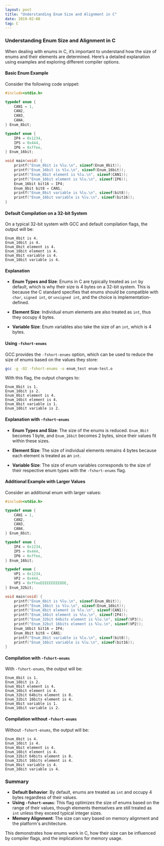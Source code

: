 ```yaml
---
layout: post
title: "Understanding Enum Size and Alignment in C"
date: 2019-02-08   
tag: C
---
```


### Understanding Enum Size and Alignment in C

When dealing with enums in C, it’s important to understand how the size of enums and their elements are determined. Here’s a detailed explanation using examples and exploring different compiler options.

#### Basic Enum Example

Consider the following code snippet:

```c
#include<stdio.h> 

typedef enum {
    CAN1 = 1,
    CAN2,
    CAN3,
    CAN4,
} Enum_8bit;

typedef enum {
    IP4 = 0x1234,
    IP5 = 0x444,
    IP6 = 0xffee,
} Enum_16bit;

void main(void) {
    printf("Enum_8bit is %lu.\n", sizeof(Enum_8bit));  
    printf("Enum_16bit is %lu.\n", sizeof(Enum_16bit));
    printf("Enum_8bit element is %lu.\n", sizeof(CAN1));   
    printf("Enum_16bit element is %lu.\n", sizeof(IP6));   
    Enum_16bit bit16 = IP4;
    Enum_8bit bit8 = CAN1;
    printf("Enum_8bit variable is %lu.\n", sizeof(bit8));
    printf("Enum_16bit variable is %lu.\n", sizeof(bit16));
}
```

#### Default Compilation on a 32-bit System

On a typical 32-bit system with GCC and default compilation flags, the output will be:

```
Enum_8bit is 4.
Enum_16bit is 4.
Enum_8bit element is 4.
Enum_16bit element is 4.
Enum_8bit variable is 4.
Enum_16bit variable is 4.
```

#### Explanation

- **Enum Types and Size**: Enums in C are typically treated as `int` by default, which is why their size is 4 bytes on a 32-bit system. This is because the C standard specifies that enums should be compatible with `char`, `signed int`, or `unsigned int`, and the choice is implementation-defined.

- **Element Size**: Individual enum elements are also treated as `int`, thus they occupy 4 bytes.

- **Variable Size**: Enum variables also take the size of an `int`, which is 4 bytes.

#### Using `-fshort-enums`

GCC provides the `-fshort-enums` option, which can be used to reduce the size of enums based on the values they store:

```bash
gcc -g -O2 -fshort-enums -o enum_test enum-test.o
```

With this flag, the output changes to:

```
Enum_8bit is 1.
Enum_16bit is 2.
Enum_8bit element is 4.
Enum_16bit element is 4.
Enum_8bit variable is 1.
Enum_16bit variable is 2.
```

#### Explanation with `-fshort-enums`

- **Enum Types and Size**: The size of the enums is reduced. `Enum_8bit` becomes 1 byte, and `Enum_16bit` becomes 2 bytes, since their values fit within these sizes.
  
- **Element Size**: The size of individual elements remains 4 bytes because each element is treated as an `int`.

- **Variable Size**: The size of enum variables corresponds to the size of their respective enum types with the `-fshort-enums` flag.

#### Additional Example with Larger Values

Consider an additional enum with larger values:

```c
#include<stdio.h>                                                                                                                   

typedef enum {
    CAN1 = 1,
    CAN2,
    CAN3,
    CAN4,
} Enum_8bit;

typedef enum {
    IP4 = 0x1234,
    IP5 = 0x444,
    IP6 = 0xffee,
} Enum_16bit;

typedef enum {
    VP1 = 0x1234,
    VP2 = 0x444,
    VP3 = 0xffeeEEEEEEEEEDDE,
} Enum_32bit;

void main(void) {
    printf("Enum_8bit is %lu.\n", sizeof(Enum_8bit));  
    printf("Enum_16bit is %lu.\n", sizeof(Enum_16bit));
    printf("Enum_8bit element is %lu.\n", sizeof(CAN1));   
    printf("Enum_16bit element is %lu.\n", sizeof(IP4));   
    printf("Enum_32bit 64bits element is %lu.\n", sizeof(VP3));   
    printf("Enum_32bit 16bits element is %lu.\n", sizeof(VP2));   
    Enum_16bit bit16 = IP4;
    Enum_8bit bit8 = CAN1;
    printf("Enum_8bit variable is %lu.\n", sizeof(bit8));
    printf("Enum_16bit variable is %lu.\n", sizeof(bit16));
}
```

#### Compilation with `-fshort-enums`

With `-fshort-enums`, the output will be:

```
Enum_8bit is 1.
Enum_16bit is 2.
Enum_8bit element is 4.
Enum_16bit element is 4.
Enum_32bit 64bits element is 8.
Enum_32bit 16bits element is 4.
Enum_8bit variable is 1.
Enum_16bit variable is 2.
```

#### Compilation without `-fshort-enums`

Without `-fshort-enums`, the output will be:

```
Enum_8bit is 4.
Enum_16bit is 4.
Enum_8bit element is 4.
Enum_16bit element is 4.
Enum_32bit 64bits element is 8.
Enum_32bit 16bits element is 4.
Enum_8bit variable is 4.
Enum_16bit variable is 4.
```

### Summary

- **Default Behavior**: By default, enums are treated as `int` and occupy 4 bytes regardless of their values.
- **Using `-fshort-enums`**: This flag optimizes the size of enums based on the range of their values, though elements themselves are still treated as `int` unless they exceed typical integer sizes.
- **Memory Alignment**: The size can vary based on memory alignment and the platform's architecture.

This demonstrates how enums work in C, how their size can be influenced by compiler flags, and the implications for memory usage.
